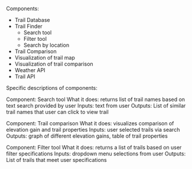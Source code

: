 Components:
- Trail Database
- Trail Finder
	- Search tool
	- Filter tool
	- Search by location
- Trail Comparison
- Visualization of trail map
- Visualization of trail comparison
- Weather API
- Trail API

Specific descriptions of components:

Component: Search tool
What it does: returns list of trail names based on text search provided by user
Inputs: text from user
Outputs: List of similar trail names that user can click to view trail

Component: Trail comparison
What it does: visualizes comparison of elevation gain and trail properties
Inputs: user selected trails via search
Outputs: graph of different elevation gains, table of trail properties

Component: Filter tool
What it does: returns a list of trails based on user filter specifications
Inputs: dropdown menu selections from user
Outputs: List of trails that meet user specifications
